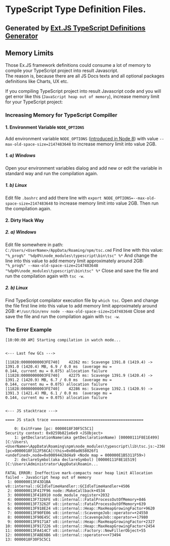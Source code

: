 # TypeScript Type Definition Files.

## Generated by [Ext.JS TypeScript Definitions Generator](https://github.com/ExtTS/generator)

## Memory Limits
Those Ex.JS framework definitions could consume a lot of memory to compile your TypeScript project into result Javascript.  
The reason is, because there are all JS Docs texts and all optional packages definitions like Charts, UX etc.  

If you compiling TypeScript project into result Javascript code and you will get error like this (`JavaScript heap out of memory`), increase memory limit for your TypeScript project:

### Increasing Memory for TypeScript Compiller

#### 1. Environment Variable `NODE_OPTIONS`
Add environment variable `NODE_OPTIONS` ([introduced in Node 8](https://medium.com/the-node-js-collection/node-options-has-landed-in-8-x-5fba57af703d)) with value `--max-old-space-size=2147483648` to increase memory limit into value 2GB.

##### 1. a) Windows
Open your environment variables dialog and add new or edit the variable in standard way and run the compilation again.

##### 1. b) Linux
Edit file `.bashrc` and add there line with `export NODE_OPTIONS=--max-old-space-size=2147483648` to increase memory limit into value 2GB. Then run the compilation again.


#### 2. Dirty Hack Way

##### 2. a) Windows
Edit file somewhere in path: 
`C:/Users/<UserName>/AppData/Roaming/npm/tsc.cmd`
Find line with this value: 
`"%_prog%" "%dp0%\node_modules\typescript\bin\tsc" %*`
And change the line into this value to add memory limit approximately around 2GB:
`"%_prog%" --max-old-space-size=2147483648 "%dp0%\node_modules\typescript\bin\tsc" %*`
Close and save the file and run the compilation again with `tsc -w`.

##### 2. b) Linux
Find TypeScript compilator execution file by `which tsc`.
Open and change the file first line into this value to add memory limit approximately around 2GB:
`#!/usr/bin/env node --max-old-space-size=2147483648`
Close and save the file and run the compilation again with `tsc -w`.

### The Error Example
```
[10:00:00 AM] Starting compilation in watch mode...


<--- Last few GCs --->

[11828:00000000003FE740]    42262 ms: Scavenge 1391.8 (1419.4) -> 1391.0 (1420.4) MB, 6.9 / 0.0 ms  (average mu =
0.144, current mu = 0.075) allocation failure
[11828:00000000003FE740]    42275 ms: Scavenge 1391.9 (1420.4) -> 1391.2 (1420.9) MB, 6.7 / 0.0 ms  (average mu =
0.144, current mu = 0.075) allocation failure
[11828:00000000003FE740]    42286 ms: Scavenge 1392.1 (1420.9) -> 1391.3 (1421.4) MB, 6.1 / 0.0 ms  (average mu =
0.144, current mu = 0.075) allocation failure


<--- JS stacktrace --->

==== JS stack trace =========================================

    0: ExitFrame [pc: 0000018F30F5C5C1]
Security context: 0x0259b821e6e9 <JSObject>
    1: getDeclarationName(aka getDeclarationName) [00000111F8E1E499] [C:\Users\<UserName>\AppData\Roaming\npm\node_modules\typescript\lib\tsc.js:~23681] [pc=0000018F312F56CA](this=0x00ad658026f1 <undefined>,node=0x00094428d4a9 <Node map = 000000E1B5311F59>)
    2: declareSymbol(aka declareSymbol) [00000111F8E1E519] [C:\Users\Administrator\AppData\Roamin...

FATAL ERROR: Ineffective mark-compacts near heap limit Allocation failed - JavaScript heap out of memory
 1: 000000013F43D1BA v8::internal::GCIdleTimeHandler::GCIdleTimeHandler+4506
 2: 000000013F417F96 node::MakeCallback+4534
 3: 000000013F418910 node_module_register+2032
 4: 000000013F7326FE v8::internal::FatalProcessOutOfMemory+846
 5: 000000013F73262F v8::internal::FatalProcessOutOfMemory+639
 6: 000000013F918E24 v8::internal::Heap::MaxHeapGrowingFactor+9620
 7: 000000013F90FE06 v8::internal::ScavengeJob::operator=+24550
 8: 000000013F90E45C v8::internal::ScavengeJob::operator=+17980
 9: 000000013F9171A7 v8::internal::Heap::MaxHeapGrowingFactor+2327
10: 000000013F917226 v8::internal::Heap::MaxHeapGrowingFactor+2454
11: 000000013FA414C7 v8::internal::Factory::NewFillerObject+55
12: 000000013FABE6B6 v8::internal::operator<<+73494
13: 0000018F30F5C5C1
```
